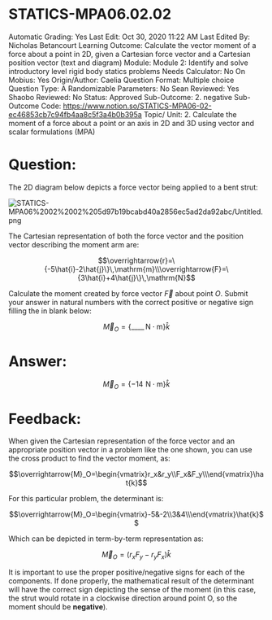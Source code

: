 # STATICS-MPA06.02.02

Automatic Grading: Yes
Last Edit: Oct 30, 2020 11:22 AM
Last Edited By: Nicholas Betancourt
Learning Outcome: Calculate the vector moment of a force about a point in 2D, given a Cartesian force vector and a Cartesian position vector (text and diagram)
Module: Module 2: Identify and solve introductory level rigid body statics problems
Needs Calculator: No
On Mobius: Yes
Origin/Author: Caelia
Question Format: Multiple choice
Question Type: A
Randomizable Parameters: No
Sean Reviewed: Yes
Shaobo Reviewed: No
Status: Approved
Sub-Outcome: 2. negative
Sub-Outcome Code: https://www.notion.so/STATICS-MPA06-02-ec46853cb7c94fb4aa8c5f3a4b0b395a
Topic/ Unit: 2. Calculate the moment of a force about a point or an axis in 2D and 3D using vector and scalar formulations (MPA)

# Question:

The 2D diagram below depicts a force vector being applied to a bent strut:

![STATICS-MPA06%2002%2002%205d97b19bcabd40a2856ec5ad2da92abc/Untitled.png](STATICS-MPA06%2002%2002%205d97b19bcabd40a2856ec5ad2da92abc/Untitled.png)

The Cartesian representation of both the force vector and the position vector describing the moment arm are:

$$\overrightarrow{r}=\{-5\hat{i}-2\hat{j}\}\,\mathrm{m}\\\overrightarrow{F}=\{3\hat{i}+4\hat{j}\}\,\mathrm{N}$$

Calculate the moment created by force vector $\overrightarrow{F}$ about point $O$. Submit your answer in natural numbers with the correct positive or negative sign filling the in blank below:

$$\overrightarrow{M}_O = \{\_\_\_\_\,\mathrm{N \cdot m}\}\hat{k}$$

# Answer:

$$\overrightarrow{M}_O = \{-14\,\,\mathrm{N \cdot m}\}\hat{k}$$

# Feedback:

When given the Cartesian representation of the force vector and an appropriate position vector in a problem like the one shown, you can use the cross product to find the vector moment, as:

$$\overrightarrow{M}_O=\begin{vmatrix}r_x&r_y\\F_x&F_y\\\end{vmatrix}\hat{k}$$

For this particular problem, the determinant is:

$$\overrightarrow{M}_O=\begin{vmatrix}-5&-2\\3&4\\\end{vmatrix}\hat{k}$$

Which can be depicted in term-by-term representation as:

$$\overrightarrow{M}_O=(r_xF_y-r_yF_x)\hat{k}$$

It is important to use the proper positive/negative signs for each of the components. If done properly, the mathematical result of the determinant will have the correct sign depicting the sense of the moment (in this case, the strut would rotate in a clockwise direction around point O, so the moment should be **negative**).